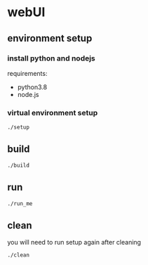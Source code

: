 # webUI

## environment setup

<!-- ### install python3.8
  
```bash
sudo apt-get install python3.8
```

### install nodejs

```bash
sudo apt-get install nodejs
```

### install npm

```bash
sudo apt-get install npm
```

### virtual environment setup

```bash
./setup.sh
``` -->

### install python and nodejs

requirements:

- python3.8
- node.js

### virtual environment setup

```bash
./setup
```

## build

```bash
./build
```

## run

```bash
./run_me
```

## clean

you will need to run setup again after cleaning

```bash
./clean
```
